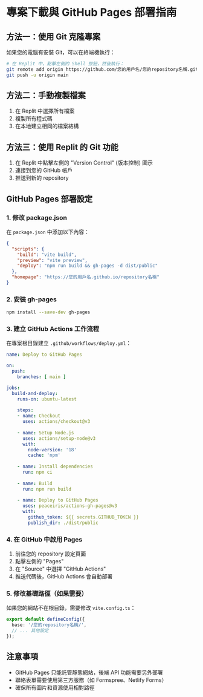 # 專案下載與 GitHub Pages 部署指南

## 方法一：使用 Git 克隆專案

如果您的電腦有安裝 Git，可以在終端機執行：

```bash
# 在 Replit 中，點擊左側的 Shell 按鈕，然後執行：
git remote add origin https://github.com/您的用戶名/您的repository名稱.git
git push -u origin main
```

## 方法二：手動複製檔案

1. 在 Replit 中選擇所有檔案
2. 複製所有程式碼
3. 在本地建立相同的檔案結構

## 方法三：使用 Replit 的 Git 功能

1. 在 Replit 中點擊左側的 "Version Control" (版本控制) 圖示
2. 連接到您的 GitHub 帳戶
3. 推送到新的 repository

## GitHub Pages 部署設定

### 1. 修改 package.json

在 `package.json` 中添加以下內容：

```json
{
  "scripts": {
    "build": "vite build",
    "preview": "vite preview",
    "deploy": "npm run build && gh-pages -d dist/public"
  },
  "homepage": "https://您的用戶名.github.io/repository名稱"
}
```

### 2. 安裝 gh-pages

```bash
npm install --save-dev gh-pages
```

### 3. 建立 GitHub Actions 工作流程

在專案根目錄建立 `.github/workflows/deploy.yml`：

```yaml
name: Deploy to GitHub Pages

on:
  push:
    branches: [ main ]

jobs:
  build-and-deploy:
    runs-on: ubuntu-latest
    
    steps:
    - name: Checkout
      uses: actions/checkout@v3
      
    - name: Setup Node.js
      uses: actions/setup-node@v3
      with:
        node-version: '18'
        cache: 'npm'
        
    - name: Install dependencies
      run: npm ci
      
    - name: Build
      run: npm run build
      
    - name: Deploy to GitHub Pages
      uses: peaceiris/actions-gh-pages@v3
      with:
        github_token: ${{ secrets.GITHUB_TOKEN }}
        publish_dir: ./dist/public
```

### 4. 在 GitHub 中啟用 Pages

1. 前往您的 repository 設定頁面
2. 點擊左側的 "Pages"
3. 在 "Source" 中選擇 "GitHub Actions"
4. 推送代碼後，GitHub Actions 會自動部署

### 5. 修改基礎路徑（如果需要）

如果您的網站不在根目錄，需要修改 `vite.config.ts`：

```typescript
export default defineConfig({
  base: '/您的repository名稱/',
  // ... 其他設定
});
```

## 注意事項

- GitHub Pages 只能託管靜態網站，後端 API 功能需要另外部署
- 聯絡表單需要使用第三方服務（如 Formspree、Netlify Forms）
- 確保所有圖片和資源使用相對路徑